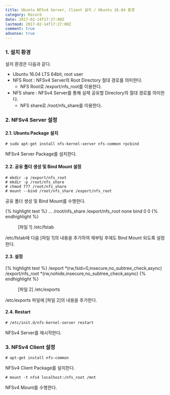 ```yaml
---
title: Ubuntu NFSv4 Server, Client 설치 / Ubuntu 16.04 환경
category: Record
date: 2017-02-14T17:27:00Z
lastmod: 2017-02-14T17:27:00Z
comment: true
adsense: true
---
```


### 1. 설치 환경

설치 환경은 다음과 같다.
* Ubuntu 16.04 LTS 64bit, root user
* NFS Root : NFSv4 Server의 Root Directory 절대 경로를 의미한다.
  * NFS Root로 /export/nfs_root를 이용한다.
* NFS share : NFSv4 Server를 통해 실제 공유할 Directory의 절대 경로를 의미한다.
  * NFS share로 /root/nfs_share를 이용한다.

### 2. NFSv4 Server 설정

#### 2.1. Ubuntu Package 설치

~~~console
# sudo apt-get install nfs-kernel-server nfs-common rpcbind
~~~

NFSv4 Server Package를 설치한다.

#### 2.2. 공유 폴더 생성 및 Bind Mount 설정

~~~console
# mkdir -p /export/nfs_root
# mkdir -p /root/nfs_share
# chmod 777 /root/nfs_share
# mount --bind /root/nfs_share /export/nfs_root
~~~

공유 폴더 생성 및 Bind Mount를 수행한다.

{% highlight text %}
...
/root/nfs_share /export/nfs_root none bind  0  0
{% endhighlight %}
<figure>
<figcaption class="caption">[파일 1] /etc/fstab</figcaption>
</figure>

/etc/fstab에 다음 [파일 1]의 내용을 추가하여 재부팅 후에도 Bind Mount 되도록 설정한다.

#### 2.3. 설정

{% highlight text %}
/export               *(rw,fsid=0,insecure,no_subtree_check,async)
/export/nfs_root      *(rw,nohide,insecure,no_subtree_check,async)
{% endhighlight %}
<figure>
<figcaption class="caption">[파일 2] /etc/exports</figcaption>
</figure>

/etc/exports 파일에 [파일 2]의 내용을 추가한다.

#### 2.4. Restart

~~~console
# /etc/init.d/nfs-kernel-server restart
~~~

NFSv4 Server를 재시작한다.

### 3. NFSv4 Client 설정

~~~console
# apt-get install nfs-common
~~~

NFSv4 Client Package를 설치한다.

~~~console
# mount -t nfs4 localhost:/nfs_root /mnt
~~~

NFSv4 Mount를 수행한다.
